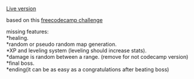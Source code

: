 [Live version](https://nicolascrapanzano.github.io/Simple-Rogue/)  

based on this [freecodecamp challenge](https://www.freecodecamp.org/learn/coding-interview-prep/take-home-projects/_build-a-roguelike-dungeon-crawler-game)  

missing features:
<br>
*healing.
<br>
*random or pseudo random map generation.
<br>
*XP and leveling system (leveling should increase stats).
<br>
*damage is random between a range. (remove for not codecamp version)
<br>
*final boss.
<br>
*ending(it can be as easy as a congratulations after beating boss)
<br>

